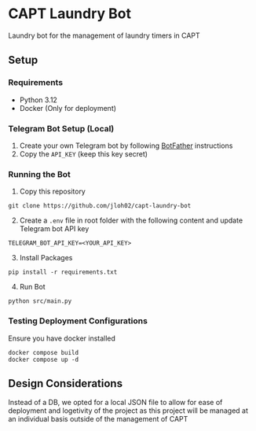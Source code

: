 # CAPT Laundry Bot

Laundry bot for the management of laundry timers in CAPT

## Setup

### Requirements

- Python 3.12
- Docker (Only for deployment)

### Telegram Bot Setup (Local)

1. Create your own Telegram bot by following [BotFather](https://t.me/BotFather) instructions
2. Copy the `API_KEY` (keep this key secret)

### Running the Bot

1. Copy this repository

```
git clone https://github.com/jloh02/capt-laundry-bot
```

2. Create a `.env` file in root folder with the following content and update Telegram bot API key

```
TELEGRAM_BOT_API_KEY=<YOUR_API_KEY>
```

3. Install Packages

```
pip install -r requirements.txt
```

4. Run Bot

```
python src/main.py
```

### Testing Deployment Configurations

Ensure you have docker installed

```
docker compose build
docker compose up -d
```

## Design Considerations

Instead of a DB, we opted for a local JSON file to allow for ease of deployment and logetivity of the project as this project will be managed at an individual basis outside of the management of CAPT
